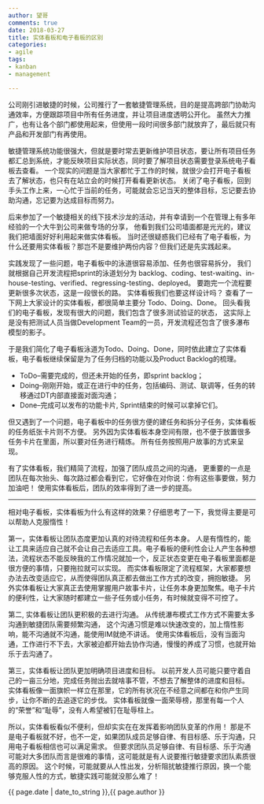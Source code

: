 ```yaml
---
author: 望哥
comments: true
date: 2018-03-27
title: 实体看板和电子看板的区别
categories:
- agile
tags:
- kanban
- management

---
```


公司刚引进敏捷的时候，公司推行了一套敏捷管理系统，目的是提高跨部门协助沟通效率，方便跟踪项目中所有任务进度，并让项目进度透明公开化。
虽然大力推广，也有让各个部门都使用起来，但使用一段时间很多部门就放弃了，最后就只有产品和开发部门有再使用。

敏捷管理系统功能很强大，但就是要时常去更新维护项目状态，要让所有项目任务都汇总到系统，才能反映项目实际状态，同时要了解项目状态需要登录系统电子看板去查看。
一个现实的问题是当大家都忙于工作的时候，就很少会打开电子看板去了解状态，也只有在站立会的时候打开看看更新状态。
关闭了电子看板，回到手头工作上来，一心忙于当前的任务，可能就会忘记当天的整体目标，忘记要去协助沟通，忘记要为达成目标而努力。

后来参加了一个敏捷相关的线下技术沙龙的活动，并有幸请到一个在管理上有多年经验的一个大牛到公司来做专场的分享，
他看到我们公司墙面都是光光的，建议我们把墙面好好利用起来做实体看板。
当时还很疑惑我们已经有了电子看板，为什么还要用实体看板？那岂不是要维护两份内容？但我们还是先实践起来。

实践发现了一些问题，电子看板中的泳道很容易添加、任务也很容易拆分，
我们就根据自己开发流程把sprint的泳道划分为 backlog、coding、test-waiting、in-house-testing、verified、regressing-testing、deployed。
要跑完一个流程要更新很多次状态，这是一段很长的路。
实体看板我们也要这样设计吗？
查看了一下网上大家设计的实体看板，都很简单主要分 Todo、Doing、Done。
回头看我们的电子看板，发现有很大的问题，我们包含了很多测试验证的状态，
这实际上是没有把测试人员当做Development Team的一员，开发流程还包含了很多瀑布模型的影子。

于是我们简化了电子看板泳道为Todo、Doing、Done，同时依此建立了实体看板，电子看板继续保留是为了任务归档的功能以及Product Backlog的梳理。
- ToDo–需要完成的，但还未开始的任务，即sprint backlog；
- Doing–刚刚开始，或正在进行中的任务，包括编码、测试、联调等，任务的转移通过DT内部直接面对面沟通；
- Done–完成可以发布的功能卡片, Sprint结束的时候可以拿掉它们。


但又遇到了一个问题，电子看板中的任务很方便的建任务和拆分子任务，实体看板的任务纸张卡片则不方便。
另外因为实体看板本身空间有限，也不便于放置很多任务卡片在里面，所以要对任务进行精炼。
所有任务按照用户故事的方式来呈现。

有了实体看板，我们精简了流程，加强了团队成员之间的沟通，
更重要的一点是团队在每次抬头、每次路过都会看到它，它好像在对你说：你有这些事要做，努力加油吧！
使用实体看板后，团队的效率得到了进一步的提高。

-------

相对电子看板，实体看板为什么有这样的效果？仔细思考了一下，我觉得主要是可以帮助人克服惰性！

第一，实体看板让团队态度更加认真的对待流程和任务本身。
人是有惰性的，能让工具来适应自己就不会让自己去适应工具。电子看板的便利性会让人产生各种想法，流程状态不能反映我的工作情况就加一个，反正状态变更在电子看板里面都是很方便的事情，只要拖拉就可以实现。
而实体看板限定了流程框架，大家都要想办法去改变适应它，从而使得团队真正都去做出工作方式的改变，拥抱敏捷。
另外实体看板让大家真正去使用掌握用户故事卡片，让任务本身更加聚焦。电子卡片的便利性，让大家随时都建立一些子任务或小任务，有时候就变得不可控了。

第二, 实体看板让团队更积极的去进行沟通。
从传统瀑布模式工作方式不需要太多沟通到敏捷团队需要频繁沟通，
这个沟通习惯是难以快速改变的，加上惰性影响，能不沟通就不沟通，能使用IM就绝不讲话。
使用实体看板后，没有当面沟通，工作进行不下去，大家被迫都开始去协作沟通，慢慢的养成了习惯，也就开始乐于去沟通了。

第三，实体看板让团队更加明确项目进度和目标。
以前开发人员可能只要守着自己的一亩三分地，完成任务抛出去就啥事不管，不想去了解整体的进度和目标。
实体看板像一面旗帜一样立在那里，它的所有状况在不经意之间都在和你产生同步，让你不断的去追逐它的步伐。
实体看板就像一面荣辱榜，那里有每一个人的“荣誉”和“耻辱”，没有人希望被钉在耻辱柱上。


所以，实体看板看似不便利，但却实实在在发挥着影响团队变革的作用！
那是不是电子看板就不好，也不一定，如果团队成员足够自律、有目标感、乐于沟通，只用电子看板相信也可以满足需求。
但要求团队员足够自律、有目标感、乐于沟通可能对大多团队而言是很难的事情，这可能就是有人说要推行敏捷要求团队素质很高的原因。
这个时候，可能就要从人性出发，分析阻扰敏捷推行原因，换一个能够克服人性的方式，敏捷实践可能就没那么难了！




{{ page.date | date_to_string }},{{ page.author }}